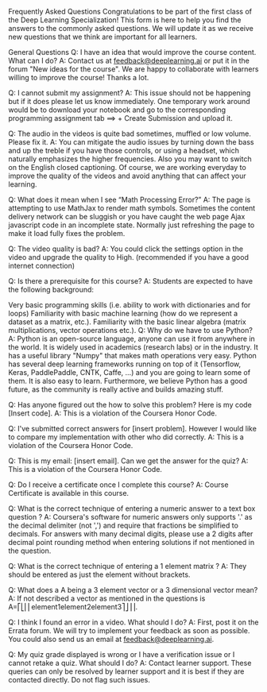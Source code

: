 Frequently Asked Questions
Congratulations to be part of the first class of the Deep Learning Specialization! This form is here to help you find the answers to the commonly asked questions. We will update it as we receive new questions that we think are important for all learners.

General Questions
Q: I have an idea that would improve the course content. What can I do? A: Contact us at feedback@deeplearning.ai or put it in the forum "New ideas for the course". We are happy to collaborate with learners willing to improve the course! Thanks a lot.

Q: I cannot submit my assignment? A: This issue should not be happening but if it does please let us know immediately. One temporary work around would be to download your notebook and go to the corresponding programming assignment tab ==> + Create Submission and upload it.

Q: The audio in the videos is quite bad sometimes, muffled or low volume. Please fix it. A: You can mitigate the audio issues by turning down the bass and up the treble if you have those controls, or using a headset, which naturally emphasizes the higher frequencies. Also you may want to switch on the English closed captioning. Of course, we are working everyday to improve the quality of the videos and avoid anything that can affect your learning.

Q: What does it mean when I see “Math Processing Error?” A: The page is attempting to use MathJax to render math symbols. Sometimes the content delivery network can be sluggish or you have caught the web page Ajax javascript code in an incomplete state. Normally just refreshing the page to make it load fully fixes the problem.

Q: The video quality is bad? A: You could click the settings option in the video and upgrade the quality to High. (recommended if you have a good internet connection)

Q: Is there a prerequisite for this course? A: Students are expected to have the following background:

Very basic programming skills (i.e. ability to work with dictionaries and for loops)
Familiarity with basic machine learning (how do we represent a dataset as a matrix, etc.).
Familiarity with the basic linear algebra (matrix multiplications, vector operations etc.).
Q: Why do we have to use Python? A: Python is an open-source language, anyone can use it from anywhere in the world. It is widely used in academics (research labs) or in the industry. It has a useful library "Numpy" that makes math operations very easy. Python has several deep learning frameworks running on top of it (Tensorflow, Keras, PaddlePaddle, CNTK, Caffe, ...) and you are going to learn some of them. It is also easy to learn. Furthermore, we believe Python has a good future, as the community is really active and builds amazing stuff.

Q: Has anyone figured out the how to solve this problem? Here is my code [Insert code]. A: This is a violation of the Coursera Honor Code.

Q: I've submitted correct answers for [insert problem]. However I would like to compare my implementation with other who did correctly. A: This is a violation of the Coursera Honor Code.

Q: This is my email: [insert email]. Can we get the answer for the quiz? A: This is a violation of the Coursera Honor Code.

Q: Do I receive a certificate once I complete this course? A: Course Certificate is available in this course.

Q: What is the correct technique of entering a numeric answer to a text box question ? A: Coursera's software for numeric answers only supports '.' as the decimal delimiter (not ',') and require that fractions be simplified to decimals. For answers with many decimal digits, please use a 2 digits after decimal point rounding method when entering solutions if not mentioned in the question.

Q: What is the correct technique of entering a 1 element matrix ? A: They should be entered as just the element without brackets.

Q: What does a A being a 3 element vector or a 3 dimensional vector mean? A: If not described a vector as mentioned in the questions is A=⎡⎣⎢⎢element1element2element3⎤⎦⎥⎥.

Q: I think I found an error in a video. What should I do? A: First, post it on the Errata forum. We will try to implement your feedback as soon as possible. You could also send us an email at feedback@deeplearning.ai.

Q: My quiz grade displayed is wrong or I have a verification issue or I cannot retake a quiz. What should I do? A: Contact learner support. These queries can only be resolved by learner support and it is best if they are contacted directly. Do not flag such issues.


